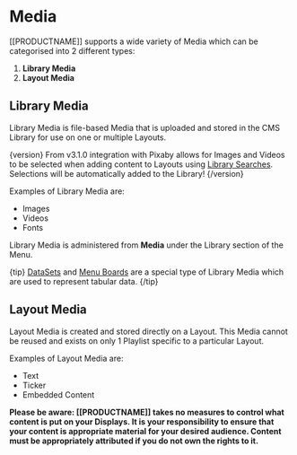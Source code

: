 <!--toc=media-->

# Media 

[[PRODUCTNAME]] supports a wide variety of Media which can be categorised into 2 different types:

1. **Library Media**
2. **Layout Media**

## Library Media

Library Media is file-based Media that is uploaded and stored in the CMS Library for use on one or multiple Layouts.

{version}
From v3.1.0 integration with Pixaby allows for Images and Videos to be selected when adding content to Layouts using [Library Searches](layouts_library_search.html). Selections will be automatically added to the Library!
{/version}

Examples of Library Media are:

- Images
- Videos
- Fonts

Library Media is administered from **Media** under the Library section of the Menu. 

{tip}
[DataSets](media_datasets.html) and [Menu Boards](layouts_menuboards.html) are a special type of Library Media which are used to represent tabular data.
{/tip}

## Layout Media

Layout Media is created and stored directly on a Layout. This Media cannot be reused and exists on only 1 Playlist specific to a particular Layout.

Examples of Layout Media are:

- Text
- Ticker
- Embedded Content

**Please be aware: [[PRODUCTNAME]] takes no measures to control what content is put on your Displays. It is your responsibility to ensure that your content is appropriate material for your desired audience. Content must be appropriately attributed if you do not own the rights to it.**